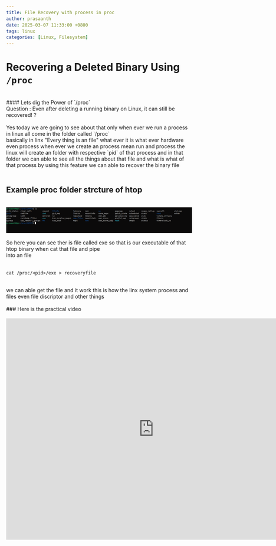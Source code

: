 ```yaml
---
title: File Recovery with process in proc
author: prasaanth
date: 2025-03-07 11:33:00 +0800
tags: linux
categories: [Linux, Filesystem]
---
```



# Recovering a Deleted Binary Using `/proc`
<br>
#### Lets dig the Power of `/proc`
<br>
Question : Even after deleting a running binary on Linux, it can still be recovered! ?
<br>

<br>
Yes today we are going to see about that only when ever we run a process in linux all come in the folder called `/proc` <br>
basically in linx "Every thing is an file" what ever it is what ever hardware even process when ever we create an process mean run and process
the linux will create an folder with respective `pid` of that process and in that folder we can able to see all the things about that file and what is
what of that process by using this feature we can able to recover the binary file <br>
<br>

## Example proc folder strcture of htop
<br>
<img class="source_images" src="/assets/img/htopprocfolder.png">

<br>

So here you can see ther is file called exe so that is our executable of that htop binary when cat that file and pipe <br>
into an file 
<br>
<br>
```
cat /proc/<pid>/exe > recoveryfile 
```
<br>
we can able get the file and it work this is how the linx system process and files even file discriptor and other things
<br>
<br>
### Here is the practical video
<br>
<br>

<iframe src="https://www.linkedin.com/embed/feed/update/urn:li:ugcPost:7244366010898640896?compact=1" height="600" width="800" frameborder="0" allowfullscreen="" title="Embedded post"></iframe>